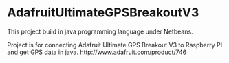 # AdafruitUltimateGPSBreakoutV3

This project build in java programming language under Netbeans.

Project is for connecting Adafruit Ultimate GPS Breakout V3 to Raspberry PI and get GPS data in java.
http://www.adafruit.com/product/746
